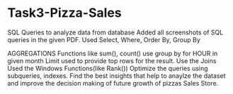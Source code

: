 # Task3-Pizza-Sales
SQL Queries to analyze data from database
Added all screenshots of SQL queries in the given PDF.
Used Select, Where, Order By, Group By

AGGREGATIONS Functions like sum(), count()
use group by for HOUR in given month
Limit used to provide top rows for the result.
Use the Joins
Used the Windows Functions(like Rank())
Optimize the queries using subqueries, indexes.
Find the best insights that help to anaylze the dataset and improve the decision making of future growth of pizzas Sales Store.
